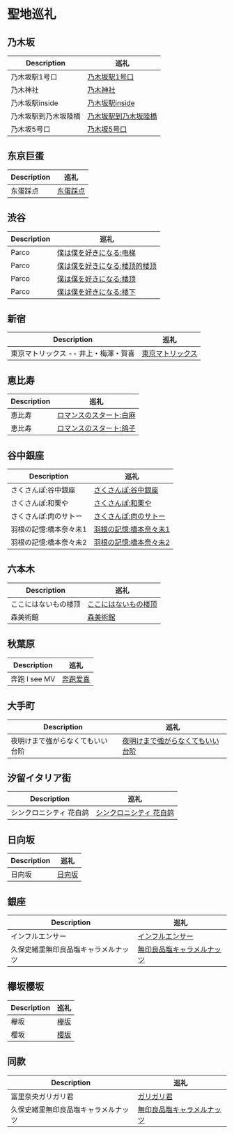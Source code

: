 # 聖地巡礼

## 乃木坂
| Description | 巡礼                                                              |
|-------------|-----------------------------------------------------------------|
| 乃木坂駅1号口       | [乃木坂駅1号口](./日本首行_齋藤飛鳥卒コン/Day5/README.md#乃木坂駅1号口)       |
| 乃木神社       | [乃木神社](./日本首行_齋藤飛鳥卒コン/Day5/README.md#乃木神社)       |
| 乃木坂駅inside       | [乃木坂駅inside](./日本首行_齋藤飛鳥卒コン/Day5/README.md#乃木坂駅inside)       |
|乃木坂駅到乃木坂陸橋| [乃木坂駅到乃木坂陸橋](./日本首行_齋藤飛鳥卒コン/Day2/README.md#乃木坂駅到乃木坂陸橋) |
|乃木坂5号口|[乃木坂5号口](./日本首行_齋藤飛鳥卒コン/Day2/README.md#乃木坂5号口)|

## 东京巨蛋
| Description | 巡礼                                            |
|-------------|-----------------------------------------------|
| 东蛋踩点        | [东蛋踩点](./日本首行_齋藤飛鳥卒コン/Day2/README.md#东蛋) |


## 渋谷

| Description | 巡礼                                                              |
|-------------|-----------------------------------------------------------------|
| Parco       | [僕は僕を好きになる:电梯](./日本首行_齋藤飛鳥卒コン/Day5/README.md#僕は僕を好きになる电梯)       |
| Parco       | [僕は僕を好きになる:楼顶的楼顶](./日本首行_齋藤飛鳥卒コン/Day5/README.md#僕は僕を好きになる楼顶的楼顶) |
| Parco       | [僕は僕を好きになる:楼顶](./日本首行_齋藤飛鳥卒コン/Day5/README.md#僕は僕を好きになる楼顶)       |
| Parco       | [僕は僕を好きになる:楼下](./日本首行_齋藤飛鳥卒コン/Day5/README.md#僕は僕を好きになる楼下)       |


## 新宿

| Description          | 巡礼                                                 |
|----------------------|----------------------------------------------------|
| 東京マトリックス -- 井上・梅澤・賀喜 | [東京マトリックス](./日本首行_齋藤飛鳥卒コン/Day0/README.md#東京マトリックス) |


## 恵比寿

| Description | 巡礼                                                        |
|-------------|-----------------------------------------------------------|
| 恵比寿         | [ロマンスのスタート:白麻](./日本首行_齋藤飛鳥卒コン/Day5/README.md#ロマンスのスタート白麻) |
| 恵比寿         | [ロマンスのスタート:鸽子](./日本首行_齋藤飛鳥卒コン/Day5/README.md#ロマンスのスタート鸽子) |


## 谷中銀座
| Description | 巡礼                                                       |
|------------|----------------------------------------------------------|
| さくさんぽ:谷中銀座 | [さくさんぽ:谷中銀座](./日本首行_齋藤飛鳥卒コン/Day5/README.md#さくさんぽ谷中銀座)    |
| さくさんぽ:和栗や   | [さくさんぽ:和栗や](./日本首行_齋藤飛鳥卒コン/Day5/README.md#さくさんぽ和栗や)       |
| さくさんぽ:肉のサトー | [さくさんぽ:肉のサトー](./日本首行_齋藤飛鳥卒コン/Day5/README.md#さくさんぽ肉のサトー)   |
| 羽根の記憶:橋本奈々未1 | [羽根の記憶:橋本奈々未1](./日本首行_齋藤飛鳥卒コン/Day5/README.md#羽根の記憶橋本奈々未1) |
| 羽根の記憶:橋本奈々未2 | [羽根の記憶:橋本奈々未2](./日本首行_齋藤飛鳥卒コン/Day5/README.md#羽根の記憶橋本奈々未2) |


## 六本木

| Description | 巡礼                                                      |
|-------------|---------------------------------------------------------|
| ここにはないもの楼顶        | [ここにはないもの楼顶](./日本首行_齋藤飛鳥卒コン/Day2/README.md#ここにはないもの楼顶) |
| 森美術館         | [森美術館](./日本首行_齋藤飛鳥卒コン/Day2/README.md#森美術館)              |

## 秋葉原

| Description | 巡礼                                       |
|-------------|------------------------------------------|
| 奔跑 I see MV | [奔跑爱喜](./日本首行_齋藤飛鳥卒コン/Day2/README.md#奔跑爱喜) |


## 大手町

| Description       | 巡礼                                                      |
|-------------------|---------------------------------------------------------|
| 夜明けまで強がらなくてもいい 台阶 | [夜明けまで強がらなくてもいい 台阶](./日本首行_齋藤飛鳥卒コン/Day2/README.md#夜明けまで強がらなくてもいい台阶) |


##  汐留イタリア街

| Description  | 巡礼                                                             |
|--------------|----------------------------------------------------------------|
| シンクロニシティ 花白鸽 | [シンクロニシティ 花白鸽](./日本首行_齋藤飛鳥卒コン/Day2/README.md#シンクロニシティ花白鸽) |

##  日向坂

| Description  | 巡礼                                                             |
|--------------|----------------------------------------------------------------|
| 日向坂 | [日向坂](./日本首行_齋藤飛鳥卒コン/Day2/README.md#日向坂) |

##  銀座

| Description | 巡礼                                                             |
|-------------|----------------------------------------------------------------|
| インフルエンサー    | [インフルエンサー](./日本首行_齋藤飛鳥卒コン/Day2/README.md#インフルエンサー) |
|久保史緒里無印良品塩キャラメルナッツ|[無印良品塩キャラメルナッツ](./日本首行_齋藤飛鳥卒コン/Day2/README.md#久保史緒里無印良品塩キャラメルナッツ)|


## 欅坂櫻坂

| Description | 巡礼                                                      |
|----------|---------------------------------------------------------|
| 欅坂       | [欅坂](./日本首行_齋藤飛鳥卒コン/Day2/README.md#欅坂) |
| 櫻坂       | [櫻坂](./日本首行_齋藤飛鳥卒コン/Day2/README.md#櫻坂)              |



## 同款
| Description | 巡礼                                           |
|-------------|----------------------------------------------|
| 冨里奈央ガリガリ君 | [ガリガリ君](./日本首行_齋藤飛鳥卒コン/Day0/README.md#ガリガリ君) |
|久保史緒里無印良品塩キャラメルナッツ|[無印良品塩キャラメルナッツ](./日本首行_齋藤飛鳥卒コン/Day2/README.md#久保史緒里無印良品塩キャラメルナッツ)|



